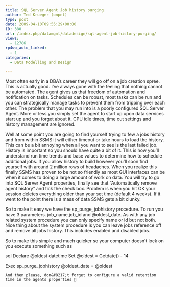 ```yaml
---
title: SQL Server Agent Job history purging
author: Ted Krueger (onpnt)
type: post
date: 2009-04-10T09:55:29+00:00
ID: 380
url: /index.php/datamgmt/datadesign/sql-agent-job-history-purging/
views:
  - 12786
rp4wp_auto_linked:
  - 1
categories:
  - Data Modelling and Design

---
```

Most often early in a DBA&#8217;s career they will go off on a job creation spree. This is actually good. I&#8217;ve always gone with the feeling that nothing cannot be automated. The agent gives us that freedom of automation and notification on tasks. Schedules can be robust, most tasks can be run and you can strategically manage tasks to prevent them from tripping over each other. The problem that you may run into is a poorly configured SQL Server Agent. More or less you simply set the agent to start up upon data services start up and you forget about it. CPU idle times, time out settings and history management are ignored.

Well at some point you are going to find yourself trying to few a jobs history and from within SSMS it will either timeout or take hours to load the history. This can be a bit annoying when all you want to see is the last failed job. History is important so you should have quite a bit of it. This is how you&#8217;ll understand run time trends and base values to determine how to schedule additional jobs. If you allow history to build however you&#8217;ll soon find yourself with around 2 million rows of headaches. When you realize this finally SSMS has proven to be not so friendly as most GUI interfaces can be when it comes to doing a large amount of work on data. You will try to go into SQL Server Agent properties, finally see that &#8220;Automatically remove agent history&#8221; and tick the check box. Problem is when you hit OK your session deletes everything older than your set time (default 4 weeks). If it went to the point there is a mass of data SSMS gets a bit clunky.

So to make it easy we have the sp\_purge\_jobhistory procedure. To run you have 3 parameters. job\_name,job\_id and @oldest_date. As with any job related system procedure you can only specify name or id but not both. Nice thing about the system procedure is you can leave jobs reference off and remove all jobs history. This includes enabled and disabled jobs.

So to make this simple and much quicker so your computer doesn&#8217;t lock on you execute something such as

sql
Declare @oldest datetime
Set @oldest = Getdate() - 14

Exec sp_purge_jobhistory @oldest_date = @oldest
```
And then please, don&#8217;t forget to configure a valid retention time in the agents properties 🙂